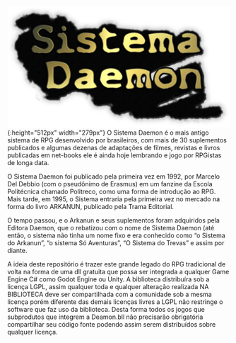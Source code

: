 ![##LoreQuest](/sistema-daemon.png){:height="512px" width="279px"}
O Sistema Daemon é o mais antigo sistema de RPG desenvolvido por brasileiros, com mais de 30 suplementos publicados e algumas dezenas de adaptações de filmes, revistas e livros publicadas em net-books ele é ainda hoje lembrando e jogo por RPGistas de longa data.

O Sistema Daemon foi publicado pela primeira vez em 1992, por Marcelo Del Debbio (com o pseudônimo de Erasmus) em um fanzine da Escola Politécnica chamado Politreco, como uma forma de introdução ao RPG. Mais tarde, em 1995, o Sistema entraria pela primeira vez no mercado na forma do livro ARKANUN, publicado pela Trama Editorial.

O tempo passou, e o Arkanun e seus suplementos foram adquiridos pela Editora Daemon, que o rebatizou com o nome de Sistema Daemon (até então, o sistema não tinha um nome fixo e era conhecido como “o Sistema do Arkanun”, “o sistema Só Aventuras”, “O Sistema do Trevas” e assim por diante. 

A ideia deste repositório é trazer este grande legado do RPG tradicional de volta na forma de uma dll gratuita que possa ser integrada a qualquer Game Engine C# como Godot Engine ou Unity. A biblioteca distribuíra sob a licença LGPL, assim qualquer toda e qualquer alteração realizada NA BIBLIOTECA deve ser compartilhada com a comunidade sob a mesma licença porém diferente das demais licenças livres a LGPL não restringe o software que faz uso da biblioteca. Desta forma todos os jogos que subprodutos que integrem a Deamon.bll não precisarão obrigatória compartilhar seu código fonte podendo assim serem distribuídos sobre qualquer licença.
